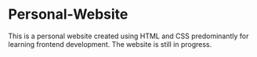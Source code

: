 # Personal-Website

This is a personal website created using HTML and CSS predominantly for learning frontend development. The website is still in progress.
